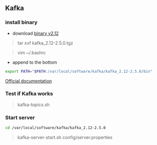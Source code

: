 ## Kafka

### install binary
 - download [binary v2.12](https://www.apache.org/dyn/closer.cgi?path=/kafka/2.5.0/kafka_2.12-2.5.0.tgz)
> tar xvf kafka_2.12-2.5.0.tgz

> vim ~/.bashrc
- append to the bottom
```bash
export PATH="$PATH:/var/local/software/kafka/kafka_2.12-2.5.0/bin"
```
[Official documentation](https://kafka.apache.org/quickstart)

### Test if Kafka works 
> kafka-topics.sh

### Start server
```bash
cd /var/local/software/kafka/kafka_2.12-2.5.0
```
> kafka-server-start.sh config/server.properties
>
